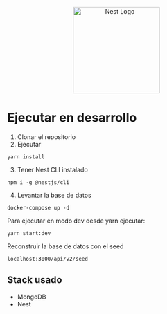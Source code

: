 <p align="center">
  <a href="http://nestjs.com/" target="blank"><img src="https://nestjs.com/img/logo-small.svg" width="200" alt="Nest Logo" /></a>
</p>

# Ejecutar en desarrollo

1. Clonar el repositorio
2. Ejecutar
```
yarn install
```
3. Tener Nest CLI instalado
```
npm i -g @nestjs/cli
```

4. Levantar la base de datos
```
docker-compose up -d
```

Para ejecutar en modo dev desde yarn ejecutar:
```
yarn start:dev
```

Reconstruir la base de datos con el seed
```
localhost:3000/api/v2/seed
```


## Stack usado
* MongoDB
* Nest
